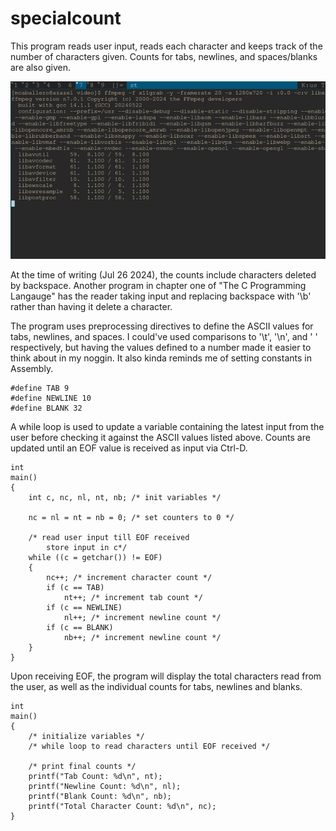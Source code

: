 # specialcount

This program reads user input, reads each character and keeps track of the number of characters given. Counts for tabs, newlines, and spaces/blanks are also given. 

<p align="center">
    <img src="https://github.com/mCaballero1224/the_c_programming_language/blob/main/assets/video/specialcounter_demo.gif" />
</p>

At the time of writing (Jul 26 2024), the counts include characters deleted by backspace. Another program in chapter one of "The C Programming Langauge" has the reader taking input and replacing backspace with '\b' rather than having it delete a character. 

The program uses preprocessing directives to define the ASCII values for tabs, newlines, and spaces. I could've used comparisons to '\t', '\n', and ' ' respectively, but having the values defined to a number made it easier to think about in my noggin. It also kinda reminds me of setting constants in Assembly.

```
#define TAB 9
#define NEWLINE 10
#define BLANK 32

```

A while loop is used to update a variable containing the latest input from the user before checking it against the ASCII values listed above. Counts are updated until an EOF value is received as input via Ctrl-D. 

```
int
main()
{
	int c, nc, nl, nt, nb; /* init variables */

	nc = nl = nt = nb = 0; /* set counters to 0 */

	/* read user input till EOF received 
	 	store input in c*/
	while ((c = getchar()) != EOF) 
	{
		nc++; /* increment character count */
		if (c == TAB)
			nt++; /* increment tab count */
		if (c == NEWLINE)
			nl++; /* increment newline count */
		if (c == BLANK)
			nb++; /* increment newline count */
	}
}
```

Upon receiving EOF, the program will display the total characters read from the user, as well as the individual counts for tabs, newlines and blanks.

```
int 
main()
{
    /* initialize variables */
    /* while loop to read characters until EOF received */

    /* print final counts */
	printf("Tab Count: %d\n", nt);
	printf("Newline Count: %d\n", nl);
	printf("Blank Count: %d\n", nb);
	printf("Total Character Count: %d\n", nc);
}
```
